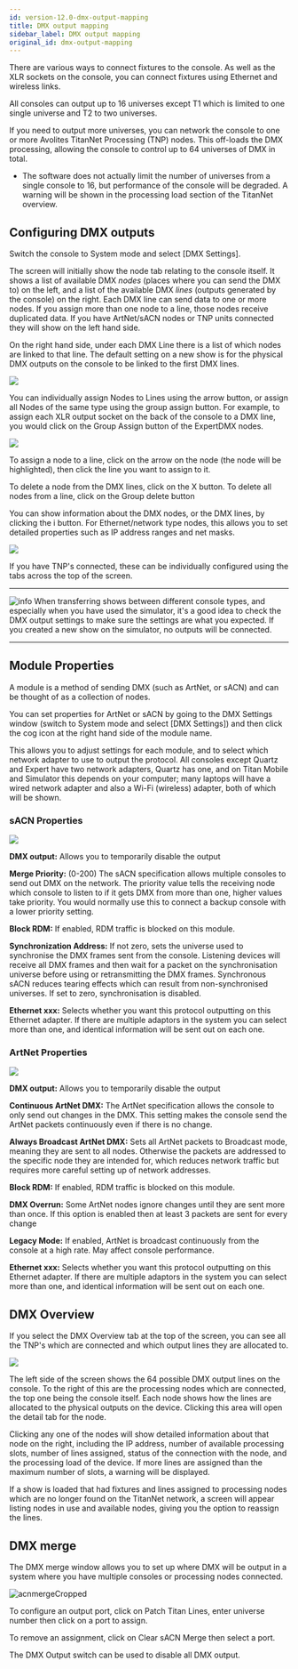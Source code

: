 ```yaml
---
id: version-12.0-dmx-output-mapping
title: DMX output mapping
sidebar_label: DMX output mapping
original_id: dmx-output-mapping
---
```


There are various ways to connect fixtures to the console. As well as
the XLR sockets on the console, you can connect fixtures using Ethernet
and wireless links.

All consoles can output up to 16 universes except T1 which is limited to
one single universe and T2 to two universes.

If you need to output more universes, you can network the console to one
or more Avolites TitanNet Processing (TNP) nodes. This off-loads the DMX
processing, allowing the console to control up to 64 universes of DMX in
total.

-   The software does not actually limit the number of universes from a
    single console to 16, but performance of the console will be
    degraded. A warning will be shown in the processing load section of
    the TitanNet overview.

Configuring DMX outputs
-----------------------

Switch the console to System mode and select \[DMX Settings\].

The screen will initially show the node tab relating to the console
itself. It shows a list of available DMX *nodes* (places where you can
send the DMX to) on the left, and a list of the available DMX *lines*
(outputs generated by the console) on the right. Each DMX line can send
data to one or more nodes. If you assign more than one node to a line,
those nodes receive duplicated data. If you have ArtNet/sACN nodes or
TNP units connected they will show on the left hand side.

On the right hand side, under each DMX Line there is a list of which
nodes are linked to that line. The default setting on a new show is for
the physical DMX outputs on the console to be linked to the first DMX
lines.

![](/docs/images/image328.png)

You can individually assign Nodes to Lines using the arrow button, or
assign all Nodes of the same type using the group assign button. For
example, to assign each XLR output socket on the back of the console to
a DMX line, you would click on the Group Assign button of the ExpertDMX
nodes.

![](/docs/images/image329.png)

To assign a node to a line, click on the arrow on the node (the node
will be highlighted), then click the line you want to assign to it.

To delete a node from the DMX lines, click on the X button. To delete
all nodes from a line, click on the Group delete button

You can show information about the DMX nodes, or the DMX lines, by
clicking the i button. For Ethernet/network type nodes, this allows you
to set detailed properties such as IP address ranges and net masks.

![](/docs/images/image331.png)

If you have TNP's connected, these can be individually configured using
the tabs across the top of the screen.

  --------------------------------------------------------------------------------------------- ----------------------------------------------------------------------------------------------------------------------------------------------------------------------------------------------------------------------------------------------------------------------------------------
  ![info](/docs/images/image6.png)   When transferring shows between different console types, and especially when you have used the simulator, it's a good idea to check the DMX output settings to make sure the settings are what you expected. If you created a new show on the simulator, no outputs will be connected.
  --------------------------------------------------------------------------------------------- ----------------------------------------------------------------------------------------------------------------------------------------------------------------------------------------------------------------------------------------------------------------------------------------

Module Properties
-----------------

A module is a method of sending DMX (such as ArtNet, or sACN) and can be
thought of as a collection of nodes.

You can set properties for ArtNet or sACN by going to the DMX Settings
window (switch to System mode and select \[DMX Settings\]) and then
click the cog icon at the right hand side of the module name.

This allows you to adjust settings for each module, and to select which
network adapter to use to output the protocol. All consoles except
Quartz and Expert have two network adapters, Quartz has one, and on
Titan Mobile and Simulator this depends on your computer; many laptops
will have a wired network adapter and also a Wi-Fi (wireless) adapter,
both of which will be shown.

### sACN Properties

![](/docs/images/image333.png)

**DMX output:** Allows you to temporarily disable the output

**Merge Priority:** (0-200) The sACN specification allows multiple
consoles to send out DMX on the network. The priority value tells the
receiving node which console to listen to if it gets DMX from more than
one, higher values take priority. You would normally use this to connect
a backup console with a lower priority setting.

**Block RDM:** If enabled, RDM traffic is blocked on this module.

**Synchronization Address:** If not zero, sets the universe used to
synchronise the DMX frames sent from the console. Listening devices will
receive all DMX frames and then wait for a packet on the synchronisation
universe before using or retransmitting the DMX frames. Synchronous sACN
reduces tearing effects which can result from non-synchronised
universes. If set to zero, synchronisation is disabled.

**Ethernet xxx:** Selects whether you want this protocol outputting on
this Ethernet adapter. If there are multiple adaptors in the system you
can select more than one, and identical information will be sent out on
each one.

### ArtNet Properties

![](/docs/images/image334.png)

**DMX output:** Allows you to temporarily disable the output

**Continuous ArtNet DMX:** The ArtNet specification allows the console
to only send out changes in the DMX. This setting makes the console send
the ArtNet packets continuously even if there is no change.

**Always Broadcast ArtNet DMX:** Sets all ArtNet packets to Broadcast
mode, meaning they are sent to all nodes. Otherwise the packets are
addressed to the specific node they are intended for, which reduces
network traffic but requires more careful setting up of network
addresses.

**Block RDM:** If enabled, RDM traffic is blocked on this module.

**DMX Overrun:** Some ArtNet nodes ignore changes until they are sent
more than once. If this option is enabled then at least 3 packets are
sent for every change

**Legacy Mode:** If enabled, ArtNet is broadcast continuously from the
console at a high rate. May affect console performance.

**Ethernet xxx:** Selects whether you want this protocol outputting on
this Ethernet adapter. If there are multiple adaptors in the system you
can select more than one, and identical information will be sent out on
each one.

DMX Overview
------------

If you select the DMX Overview tab at the top of the screen, you can see
all the TNP's which are connected and which output lines they are
allocated to.

![](/docs/images/image335.png)

The left side of the screen shows the 64 possible DMX output lines on
the console. To the right of this are the processing nodes which are
connected, the top one being the console itself. Each node shows how the
lines are allocated to the physical outputs on the device. Clicking this
area will open the detail tab for the node.

Clicking any one of the nodes will show detailed information about that
node on the right, including the IP address, number of available
processing slots, number of lines assigned, status of the connection
with the node, and the processing load of the device. If more lines are
assigned than the maximum number of slots, a warning will be displayed.

If a show is loaded that had fixtures and lines assigned to processing
nodes which are no longer found on the TitanNet network, a screen will
appear listing nodes in use and available nodes, giving you the option
to reassign the lines.

DMX merge
---------

The DMX merge window allows you to set up where DMX will be output in a
system where you have multiple consoles or processing nodes connected.

![acnmergeCropped](/docs/images/image336.png)

To configure an output port, click on Patch Titan Lines, enter universe
number then click on a port to assign.

To remove an assignment, click on Clear sACN Merge then select a port.

The DMX Output switch can be used to disable all DMX output.


